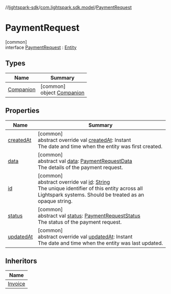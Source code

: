 //[lightspark-sdk](../../../index.md)/[com.lightspark.sdk.model](../index.md)/[PaymentRequest](index.md)

# PaymentRequest

[common]\
interface [PaymentRequest](index.md) : [Entity](../-entity/index.md)

## Types

| Name | Summary |
|---|---|
| [Companion](-companion/index.md) | [common]<br>object [Companion](-companion/index.md) |

## Properties

| Name | Summary |
|---|---|
| [createdAt](created-at.md) | [common]<br>abstract override val [createdAt](created-at.md): Instant<br>The date and time when the entity was first created. |
| [data](data.md) | [common]<br>abstract val [data](data.md): [PaymentRequestData](../-payment-request-data/index.md)<br>The details of the payment request. |
| [id](id.md) | [common]<br>abstract override val [id](id.md): [String](https://kotlinlang.org/api/latest/jvm/stdlib/kotlin/-string/index.html)<br>The unique identifier of this entity across all Lightspark systems. Should be treated as an opaque string. |
| [status](status.md) | [common]<br>abstract val [status](status.md): [PaymentRequestStatus](../-payment-request-status/index.md)<br>The status of the payment request. |
| [updatedAt](updated-at.md) | [common]<br>abstract override val [updatedAt](updated-at.md): Instant<br>The date and time when the entity was last updated. |

## Inheritors

| Name |
|---|
| [Invoice](../-invoice/index.md) |
